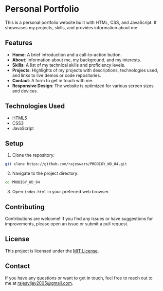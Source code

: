 # Personal Portfolio

This is a personal portfolio website built with HTML, CSS, and JavaScript. It showcases my projects, skills, and provides information about me.

## Features

- **Home**: A brief introduction and a call-to-action button.
- **About**: Information about me, my background, and my interests.
- **Skills**: A list of my technical skills and proficiency levels.
- **Projects**: Highlights of my projects with descriptions, technologies used, and links to live demos or code repositories.
- **Contact**: A form to get in touch with me.
- **Responsive Design**: The website is optimized for various screen sizes and devices.

## Technologies Used

- HTML5
- CSS3
- JavaScript

## Setup

1. Clone the repository:

```bash
git clone https://github.com/rajeswars/PRODIGY_WD_04.git
```

2. Navigate to the project directory:

```bash
cd PRODIGY_WD_04
```

3. Open `index.html` in your preferred web browser.

## Contributing

Contributions are welcome! If you find any issues or have suggestions for improvements, please open an issue or submit a pull request.

## License

This project is licensed under the [MIT License](LICENSE).

## Contact

If you have any questions or want to get in touch, feel free to reach out to me at [rajesvijay2005@gmail.com](mailto:rajesvijay2005@gmail.com).
